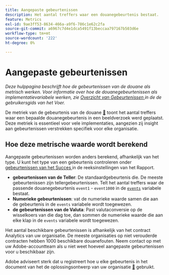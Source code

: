```yaml
---
title: Aangepaste gebeurtenissen
description: Het aantal treffers waar een douanegebeurtenis bestaat.
feature: Metrics
exl-id: 9ae3ff53-8634-466a-a9f6-786c1e62c2fa
source-git-commit: a6967c7d4e1dca5491f13beccaa797167b503d6e
workflow-type: tm+mt
source-wordcount: '222'
ht-degree: 0%

---
```


# Aangepaste gebeurtenissen

*Deze hulppagina beschrijft hoe de gebeurtenissen van de douane als metrisch werken. Voor informatie over hoe de douanegebeurtenissen als implementatievariabele werken, zie [ Overzicht van Gebeurtenissen ](/help/implement/vars/page-vars/events/events-overview.md) in de de gebruikersgids van het Voer.*

De metriek van de gebeurtenis van de douane [&#128279;](overview.md) toont het aantal treffers waar een bepaalde douanegebeurtenis in een beeldverzoek werd geplaatst. Deze metriek is essentieel voor vele implementaties, aangezien zij insight aan gebeurtenissen verstrekken specifiek voor elke organisatie.

## Hoe deze metrische waarde wordt berekend

Aangepaste gebeurtenissen worden anders berekend, afhankelijk van het type. U kunt het type van een gebeurtenis controleren onder [ gebeurtenissen van het Succes ](/help/admin/tools/manage-rs/edit-settings/conversion-var-admin/c-success-events/success-event.md) in de reeksinstellingen van het Rapport.

* **gebeurtenissen van de Teller**: De standaardgebeurtenis die. De meeste gebeurtenissen zijn tellergebeurtenissen. Telt het aantal treffers waar de passende douanegebeurtenis `event1` - `event1000` in de [`events`](/help/implement/vars/page-vars/events/events-overview.md) variabele bestaat.
* **Numerieke gebeurtenissen**: vat de numerieke waarde samen die aan de gebeurtenis in de `events` variabele wordt toegewezen.
* **de gebeurtenissen van de Valuta**: Past valutaconversie op de wisselkoers van die dag toe, dan sommen de numerieke waarde die aan elke klap in de `events` variabele wordt toegewezen.

Het aantal beschikbare gebeurtenissen is afhankelijk van het contract Analytics van uw organisatie. De meeste organisaties op niet verouderde contracten hebben 1000 beschikbare douanefouten. Neem contact op met uw Adobe-accountteam als u niet weet hoeveel aangepaste gebeurtenissen voor u beschikbaar zijn.

Adobe adviseert sterk dat u registreert hoe u elke gebeurtenis in het document van het de oplossingsontwerp van uw organisatie [&#128279;](/help/implement/prepare/solution-design.md) gebruikt.
